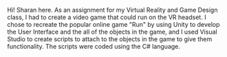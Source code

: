 Hi! Sharan here. As an assignment for my Virtual Reality and Game Design class, I had to create a video game that could run on the VR headset. 
I chose to recreate the popular online game "Run" by using Unity to develop the User Interface and the all of the objects in the game,
and I used Visual Studio to create scripts to attach to the objects in the game to give them functionality. The scripts were coded using the C# language.
